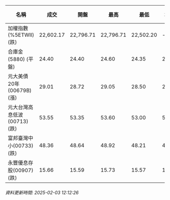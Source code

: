 | 名稱 | 成交 | 開盤 | 最高 | 最低 | 均價 | 成交金額(億) | 昨收 | 漲跌幅 | 漲跌 | 總量 | 昨量 | 振幅 |
| -------- | -------- | -------- | -------- |-------- | -------- | -------- |-------- |-------- |-------- | -------- | -------- |-------- |
|加權指數(%5ETWII) (跌)|22,602.17|22,796.71|22,796.71|22,502.20|-|3,744.62|23,525.41|3.92%|923.24|5,871,631|0|1.25%|
|合庫金(5880) (平盤)|24.40|24.40|24.60|24.35|24.45|2.58|24.40|0.00%|0.00|10,548|11,156|1.02%|
|元大美債20年(00679B) (漲)|29.01|28.72|29.05|28.50|28.87|27.92|28.41|2.11%|0.60|96,712|26,379|1.94%|
|元大台灣高息低波(00713) (跌)|53.55|53.35|53.60|53.00|53.39|6.09|53.60|0.09%|0.05|11,405|5,899|1.12%|
|富邦臺灣中小(00733) (跌)|48.36|48.64|48.92|48.21|48.47|1.95|50.40|4.05%|2.04|4,026|1,818|1.41%|
|永豐優息存股(00907) (跌)|15.66|15.59|15.73|15.57|15.63|0.442|15.68|0.13%|0.02|2,825|1,443|1.02%|
###### 資料更新時間: 2025-02-03 12:12:26